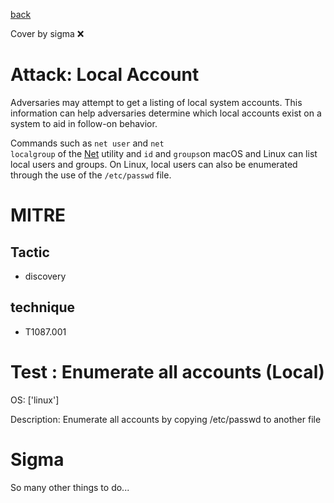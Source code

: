 [back](../index.md)

Cover by sigma :x: 

# Attack: Local Account

 Adversaries may attempt to get a listing of local system accounts. This information can help adversaries determine which local accounts exist on a system to aid in follow-on behavior.

Commands such as <code>net user</code> and <code>net localgroup</code> of the [Net](https://attack.mitre.org/software/S0039) utility and <code>id</code> and <code>groups</code>on macOS and Linux can list local users and groups. On Linux, local users can also be enumerated through the use of the <code>/etc/passwd</code> file.

# MITRE
## Tactic
  - discovery

## technique
  - T1087.001

# Test : Enumerate all accounts (Local)

OS: ['linux']

Description: Enumerate all accounts by copying /etc/passwd to another file


# Sigma

 So many other things to do...